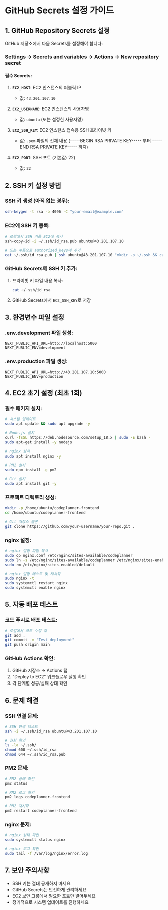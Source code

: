 # GitHub Secrets 설정 가이드

## 1. GitHub Repository Secrets 설정

GitHub 저장소에서 다음 Secrets를 설정해야 합니다:

### Settings → Secrets and variables → Actions → New repository secret

#### 필수 Secrets:
1. **`EC2_HOST`**: EC2 인스턴스의 퍼블릭 IP
   - 값: `43.201.107.10`

2. **`EC2_USERNAME`**: EC2 인스턴스의 사용자명
   - 값: `ubuntu` (또는 설정한 사용자명)

3. **`EC2_SSH_KEY`**: EC2 인스턴스 접속용 SSH 프라이빗 키
   - 값: `.pem` 파일의 전체 내용 (-----BEGIN RSA PRIVATE KEY----- 부터 -----END RSA PRIVATE KEY----- 까지)

4. **`EC2_PORT`**: SSH 포트 (기본값: 22)
   - 값: `22`

## 2. SSH 키 설정 방법

### SSH 키 생성 (아직 없는 경우):
```bash
ssh-keygen -t rsa -b 4096 -C "your-email@example.com"
```

### EC2에 SSH 키 등록:
```bash
# 로컬에서 SSH 키를 EC2에 복사
ssh-copy-id -i ~/.ssh/id_rsa.pub ubuntu@43.201.107.10

# 또는 수동으로 authorized_keys에 추가
cat ~/.ssh/id_rsa.pub | ssh ubuntu@43.201.107.10 "mkdir -p ~/.ssh && cat >> ~/.ssh/authorized_keys"
```

### GitHub Secrets에 SSH 키 추가:
1. 프라이빗 키 파일 내용 복사:
   ```bash
   cat ~/.ssh/id_rsa
   ```
2. GitHub Secrets에서 `EC2_SSH_KEY`로 저장

## 3. 환경변수 파일 설정

### .env.development 파일 생성:
```env
NEXT_PUBLIC_API_URL=http://localhost:5000
NEXT_PUBLIC_ENV=development
```

### .env.production 파일 생성:
```env
NEXT_PUBLIC_API_URL=http://43.201.107.10:5000
NEXT_PUBLIC_ENV=production
```

## 4. EC2 초기 설정 (최초 1회)

### 필수 패키지 설치:
```bash
# 시스템 업데이트
sudo apt update && sudo apt upgrade -y

# Node.js 설치
curl -fsSL https://deb.nodesource.com/setup_18.x | sudo -E bash -
sudo apt-get install -y nodejs

# nginx 설치
sudo apt install nginx -y

# PM2 설치
sudo npm install -g pm2

# Git 설치
sudo apt install git -y
```

### 프로젝트 디렉토리 생성:
```bash
mkdir -p /home/ubuntu/codeplanner-frontend
cd /home/ubuntu/codeplanner-frontend

# Git 저장소 클론
git clone https://github.com/your-username/your-repo.git .
```

### nginx 설정:
```bash
# nginx 설정 파일 복사
sudo cp nginx.conf /etc/nginx/sites-available/codeplanner
sudo ln -s /etc/nginx/sites-available/codeplanner /etc/nginx/sites-enabled/
sudo rm /etc/nginx/sites-enabled/default

# nginx 설정 테스트 및 재시작
sudo nginx -t
sudo systemctl restart nginx
sudo systemctl enable nginx
```

## 5. 자동 배포 테스트

### 코드 푸시로 배포 테스트:
```bash
# 로컬에서 코드 수정 후
git add .
git commit -m "Test deployment"
git push origin main
```

### GitHub Actions 확인:
1. GitHub 저장소 → Actions 탭
2. "Deploy to EC2" 워크플로우 실행 확인
3. 각 단계별 성공/실패 상태 확인

## 6. 문제 해결

### SSH 연결 문제:
```bash
# SSH 연결 테스트
ssh -i ~/.ssh/id_rsa ubuntu@43.201.107.10

# 권한 확인
ls -la ~/.ssh/
chmod 600 ~/.ssh/id_rsa
chmod 644 ~/.ssh/id_rsa.pub
```

### PM2 문제:
```bash
# PM2 상태 확인
pm2 status

# PM2 로그 확인
pm2 logs codeplanner-frontend

# PM2 재시작
pm2 restart codeplanner-frontend
```

### nginx 문제:
```bash
# nginx 상태 확인
sudo systemctl status nginx

# nginx 로그 확인
sudo tail -f /var/log/nginx/error.log
```

## 7. 보안 주의사항

- SSH 키는 절대 공개하지 마세요
- GitHub Secrets는 안전하게 관리하세요
- EC2 보안 그룹에서 필요한 포트만 열어두세요
- 정기적으로 시스템 업데이트를 진행하세요 